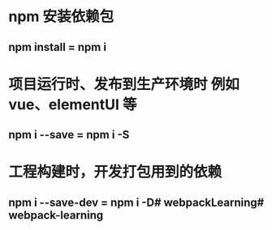 # npm 安装依赖包
## npm install = npm i

# 项目运行时、发布到生产环境时 例如vue、elementUI 等
## npm i --save = npm i -S

# 工程构建时，开发打包用到的依赖
## npm i --save-dev = npm i -D# webpackLearning# webpack-learning
